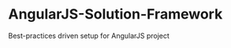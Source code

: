 AngularJS-Solution-Framework
============================

Best-practices driven setup for AngularJS project 
